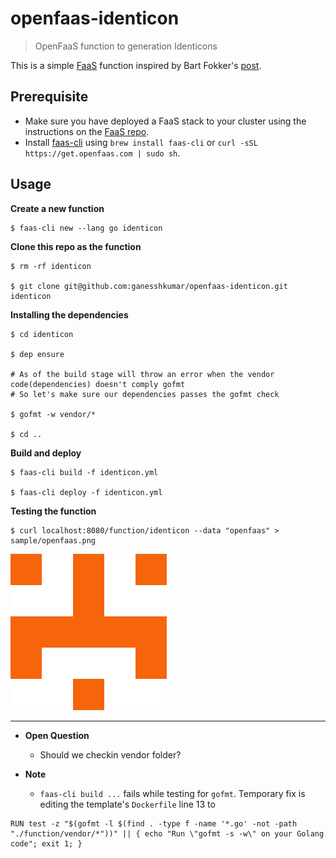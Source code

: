 # openfaas-identicon
> OpenFaaS function to generation Identicons

This is a simple [FaaS](https://github.com/openfaas/faas) function inspired by Bart Fokker's [post](https://blog.bartfokker.nl/identicon/).

## Prerequisite
* Make sure you have deployed a FaaS stack to your cluster using the instructions on the [FaaS repo](https://github.com/alexellis/faas).
* Install [faas-cli](https://github.com/alexellis/faas-cli/) using `brew install faas-cli` or `curl -sSL https://get.openfaas.com | sudo sh`.

## Usage
**Create a new function**
```
$ faas-cli new --lang go identicon
```

**Clone this repo as the function**
```
$ rm -rf identicon

$ git clone git@github.com:ganesshkumar/openfaas-identicon.git identicon
```

**Installing the dependencies**
```
$ cd identicon

$ dep ensure

# As of the build stage will throw an error when the vendor code(dependencies) doesn't comply gofmt
# So let's make sure our dependencies passes the gofmt check

$ gofmt -w vendor/*

$ cd ..
```

**Build and deploy**
```
$ faas-cli build -f identicon.yml

$ faas-cli deploy -f identicon.yml
```

**Testing the function**
```
$ curl localhost:8080/function/identicon --data "openfaas" > sample/openfaas.png
```

![Sample image generated for openfaas](sample/openfaas.png)

---

* **Open Question**
  * Should we checkin vendor folder?

* **Note**
  * `faas-cli build ...` fails while testing for `gofmt`. Temporary fix is editing the template's `Dockerfile` line 13 to
```
RUN test -z "$(gofmt -l $(find . -type f -name '*.go' -not -path "./function/vendor/*"))" || { echo "Run \"gofmt -s -w\" on your Golang code"; exit 1; }
```
